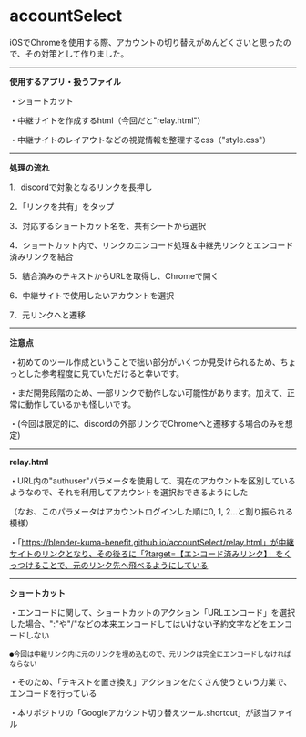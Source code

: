 # accountSelect
iOSでChromeを使用する際、アカウントの切り替えがめんどくさいと思ったので、その対策として作りました。

---

**使用するアプリ・扱うファイル**


・ショートカット

・中継サイトを作成するhtml（今回だと"relay.html"）

・中継サイトのレイアウトなどの視覚情報を整理するcss（"style.css"）

---

**処理の流れ**


1．discordで対象となるリンクを長押し

2．「リンクを共有」をタップ

3．対応するショートカット名を、共有シートから選択

4．ショートカット内で、リンクのエンコード処理＆中継先リンクとエンコード済みリンクを結合

5．結合済みのテキストからURLを取得し、Chromeで開く

6．中継サイトで使用したいアカウントを選択

7．元リンクへと遷移



---

**注意点**


・初めてのツール作成ということで拙い部分がいくつか見受けられるため、ちょっとした参考程度に見ていただけると幸いです。

・まだ開発段階のため、一部リンクで動作しない可能性があります。加えて、正常に動作しているかも怪しいです。

・(今回は限定的に、discordの外部リンクでChromeへと遷移する場合のみを想定)



---

**relay.html**


・URL内の"authuser"パラメータを使用して、現在のアカウントを区別しているようなので、それを利用してアカウントを選択おできるようにした

（なお、このパラメータはアカウントログインした順に0, 1, 2...と割り振られる模様）


・「https://blender-kuma-benefit.github.io/accountSelect/relay.html」が中継サイトのリンクとなり、その後ろに「?target=【エンコード済みリンク】」をくっつけることで、元のリンク先へ飛べるようにしている

---

**ショートカット**

・エンコードに関して、ショートカットのアクション「URLエンコード」を選択した場合、":"や"/"などの本来エンコードしてはいけない予約文字などをエンコードしない

    ●今回は中継リンク内に元のリンクを埋め込むので、元リンクは完全にエンコードしなければならない
    
・そのため、「テキストを置き換え」アクションをたくさん使うという力業で、エンコードを行っている

・本リポジトリの「Googleアカウント切り替えツール.shortcut」が該当ファイル

